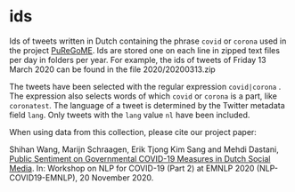 # ids

Ids of tweets written in Dutch containing the phrase `covid` or `corona` used in the project [PuReGoME](https://research-software-directory.org/projects/puregome). Ids are stored one on each line in zipped text files per day in folders per year. For example, the ids of tweets of Friday 13 March 2020 can be found in the file 2020/20200313.zip

The tweets have been selected with the regular expression `covid|corona` . The expression also selects words of which `covid` or `corona` is a part, like `coronatest`. The language of a tweet is determined by the Twitter metadata field `lang`. Only tweets with the `lang` value `nl` have been included.
 
When using data from this collection, please cite our project paper:

Shihan Wang, Marijn Schraagen, Erik Tjong Kim Sang and Mehdi Dastani, [Public Sentiment on Governmental COVID-19 Measures in Dutch Social Media](https://www.aclweb.org/anthology/2020.nlpcovid19-2.17/). In: Workshop on NLP for COVID-19 (Part 2) at EMNLP 2020 (NLP-COVID19-EMNLP), 20 November 2020.
